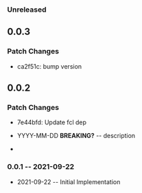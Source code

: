 ### Unreleased

## 0.0.3

### Patch Changes

- ca2f51c: bump version

## 0.0.2

### Patch Changes

- 7e44bfd: Update fcl dep

- YYYY-MM-DD **BREAKING?** -- description
-

### 0.0.1 -- 2021-09-22

- 2021-09-22 -- Initial Implementation
